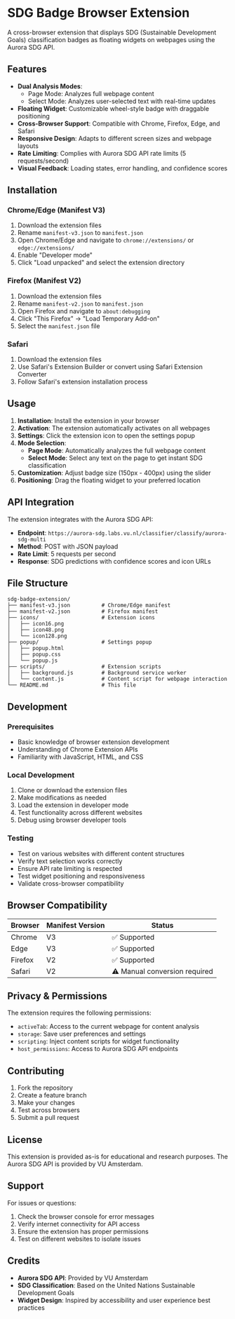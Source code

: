 
# SDG Badge Browser Extension

A cross-browser extension that displays SDG (Sustainable Development Goals) classification badges as floating widgets on webpages using the Aurora SDG API.

## Features

- **Dual Analysis Modes**: 
  - Page Mode: Analyzes full webpage content
  - Select Mode: Analyzes user-selected text with real-time updates
- **Floating Widget**: Customizable wheel-style badge with draggable positioning
- **Cross-Browser Support**: Compatible with Chrome, Firefox, Edge, and Safari
- **Responsive Design**: Adapts to different screen sizes and webpage layouts
- **Rate Limiting**: Complies with Aurora SDG API rate limits (5 requests/second)
- **Visual Feedback**: Loading states, error handling, and confidence scores

## Installation

### Chrome/Edge (Manifest V3)
1. Download the extension files
2. Rename `manifest-v3.json` to `manifest.json`
3. Open Chrome/Edge and navigate to `chrome://extensions/` or `edge://extensions/`
4. Enable "Developer mode"
5. Click "Load unpacked" and select the extension directory

### Firefox (Manifest V2)
1. Download the extension files
2. Rename `manifest-v2.json` to `manifest.json`
3. Open Firefox and navigate to `about:debugging`
4. Click "This Firefox" → "Load Temporary Add-on"
5. Select the `manifest.json` file

### Safari
1. Download the extension files
2. Use Safari's Extension Builder or convert using Safari Extension Converter
3. Follow Safari's extension installation process

## Usage

1. **Installation**: Install the extension in your browser
2. **Activation**: The extension automatically activates on all webpages
3. **Settings**: Click the extension icon to open the settings popup
4. **Mode Selection**: 
   - **Page Mode**: Automatically analyzes the full webpage content
   - **Select Mode**: Select any text on the page to get instant SDG classification
5. **Customization**: Adjust badge size (150px - 400px) using the slider
6. **Positioning**: Drag the floating widget to your preferred location

## API Integration

The extension integrates with the Aurora SDG API:
- **Endpoint**: `https://aurora-sdg.labs.vu.nl/classifier/classify/aurora-sdg-multi`
- **Method**: POST with JSON payload
- **Rate Limit**: 5 requests per second
- **Response**: SDG predictions with confidence scores and icon URLs

## File Structure

```
sdg-badge-extension/
├── manifest-v3.json          # Chrome/Edge manifest
├── manifest-v2.json          # Firefox manifest
├── icons/                    # Extension icons
│   ├── icon16.png
│   ├── icon48.png
│   └── icon128.png
├── popup/                    # Settings popup
│   ├── popup.html
│   ├── popup.css
│   └── popup.js
├── scripts/                  # Extension scripts
│   ├── background.js         # Background service worker
│   └── content.js            # Content script for webpage interaction
└── README.md                 # This file
```

## Development

### Prerequisites
- Basic knowledge of browser extension development
- Understanding of Chrome Extension APIs
- Familiarity with JavaScript, HTML, and CSS

### Local Development
1. Clone or download the extension files
2. Make modifications as needed
3. Load the extension in developer mode
4. Test functionality across different websites
5. Debug using browser developer tools

### Testing
- Test on various websites with different content structures
- Verify text selection works correctly
- Ensure API rate limiting is respected
- Test widget positioning and responsiveness
- Validate cross-browser compatibility

## Browser Compatibility

| Browser | Manifest Version | Status |
|---------|------------------|---------|
| Chrome  | V3              | ✅ Supported |
| Edge    | V3              | ✅ Supported |
| Firefox | V2              | ✅ Supported |
| Safari  | V2              | ⚠️ Manual conversion required |

## Privacy & Permissions

The extension requires the following permissions:
- `activeTab`: Access to the current webpage for content analysis
- `storage`: Save user preferences and settings
- `scripting`: Inject content scripts for widget functionality
- `host_permissions`: Access to Aurora SDG API endpoints

## Contributing

1. Fork the repository
2. Create a feature branch
3. Make your changes
4. Test across browsers
5. Submit a pull request

## License

This extension is provided as-is for educational and research purposes. The Aurora SDG API is provided by VU Amsterdam.

## Support

For issues or questions:
1. Check the browser console for error messages
2. Verify internet connectivity for API access
3. Ensure the extension has proper permissions
4. Test on different websites to isolate issues

## Credits

- **Aurora SDG API**: Provided by VU Amsterdam
- **SDG Classification**: Based on the United Nations Sustainable Development Goals
- **Widget Design**: Inspired by accessibility and user experience best practices
